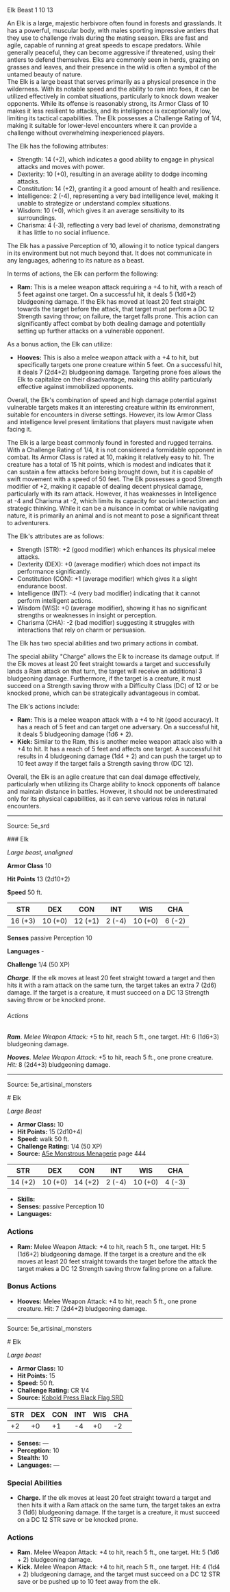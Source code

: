 <MonsterName/>Elk</MonsterName>
<CreatureType/>Beast</CreatureType>
<CR/>1</CR>
<AC/>10</AC>
<HP/>13</HP>
<summary>An Elk is a large, majestic herbivore often found in forests and grasslands. It has a powerful, muscular body, with males sporting impressive antlers that they use to challenge rivals during the mating season. Elks are fast and agile, capable of running at great speeds to escape predators. While generally peaceful, they can become aggressive if threatened, using their antlers to defend themselves. Elks are commonly seen in herds, grazing on grasses and leaves, and their presence in the wild is often a symbol of the untamed beauty of nature.</summary>

<summary>The Elk is a large beast that serves primarily as a physical presence in the wilderness. With its notable speed and the ability to ram into foes, it can be utilized effectively in combat situations, particularly to knock down weaker opponents. While its offense is reasonably strong, its Armor Class of 10 makes it less resilient to attacks, and its intelligence is exceptionally low, limiting its tactical capabilities. The Elk possesses a Challenge Rating of 1/4, making it suitable for lower-level encounters where it can provide a challenge without overwhelming inexperienced players.</summary>

<detail>

The Elk has the following attributes: 

- Strength: 14 (+2), which indicates a good ability to engage in physical attacks and moves with power.
- Dexterity: 10 (+0), resulting in an average ability to dodge incoming attacks.
- Constitution: 14 (+2), granting it a good amount of health and resilience.
- Intelligence: 2 (-4), representing a very bad intelligence level, making it unable to strategize or understand complex situations.
- Wisdom: 10 (+0), which gives it an average sensitivity to its surroundings.
- Charisma: 4 (-3), reflecting a very bad level of charisma, demonstrating it has little to no social influence.

The Elk has a passive Perception of 10, allowing it to notice typical dangers in its environment but not much beyond that. It does not communicate in any languages, adhering to its nature as a beast.

In terms of actions, the Elk can perform the following:

- **Ram:** This is a melee weapon attack requiring a +4 to hit, with a reach of 5 feet against one target. On a successful hit, it deals 5 (1d6+2) bludgeoning damage. If the Elk has moved at least 20 feet straight towards the target before the attack, that target must perform a DC 12 Strength saving throw; on failure, the target falls prone. This action can significantly affect combat by both dealing damage and potentially setting up further attacks on a vulnerable opponent.

As a bonus action, the Elk can utilize:

- **Hooves:** This is also a melee weapon attack with a +4 to hit, but specifically targets one prone creature within 5 feet. On a successful hit, it deals 7 (2d4+2) bludgeoning damage. Targeting prone foes allows the Elk to capitalize on their disadvantage, making this ability particularly effective against immobilized opponents.

Overall, the Elk's combination of speed and high damage potential against vulnerable targets makes it an interesting creature within its environment, suitable for encounters in diverse settings. However, its low Armor Class and intelligence level present limitations that players must navigate when facing it.

The Elk is a large beast commonly found in forested and rugged terrains. With a Challenge Rating of 1/4, it is not considered a formidable opponent in combat. Its Armor Class is rated at 10, making it relatively easy to hit. The creature has a total of 15 hit points, which is modest and indicates that it can sustain a few attacks before being brought down, but it is capable of swift movement with a speed of 50 feet. The Elk possesses a good Strength modifier of +2, making it capable of dealing decent physical damage, particularly with its ram attack. However, it has weaknesses in Intelligence at -4 and Charisma at -2, which limits its capacity for social interaction and strategic thinking. While it can be a nuisance in combat or while navigating nature, it is primarily an animal and is not meant to pose a significant threat to adventurers.

The Elk's attributes are as follows:
- Strength (STR): +2 (good modifier) which enhances its physical melee attacks.
- Dexterity (DEX): +0 (average modifier) which does not impact its performance significantly.
- Constitution (CON): +1 (average modifier) which gives it a slight endurance boost.
- Intelligence (INT): -4 (very bad modifier) indicating that it cannot perform intelligent actions.
- Wisdom (WIS): +0 (average modifier), showing it has no significant strengths or weaknesses in insight or perception.
- Charisma (CHA): -2 (bad modifier) suggesting it struggles with interactions that rely on charm or persuasion.

The Elk has two special abilities and two primary actions in combat. 

The special ability "Charge" allows the Elk to increase its damage output. If the Elk moves at least 20 feet straight towards a target and successfully lands a Ram attack on that turn, the target will receive an additional 3 bludgeoning damage. Furthermore, if the target is a creature, it must succeed on a Strength saving throw with a Difficulty Class (DC) of 12 or be knocked prone, which can be strategically advantageous in combat.

The Elk's actions include:
- **Ram:** This is a melee weapon attack with a +4 to hit (good accuracy). It has a reach of 5 feet and can target one adversary. On a successful hit, it deals 5 bludgeoning damage (1d6 + 2). 
- **Kick:** Similar to the Ram, this is another melee weapon attack also with a +4 to hit. It has a reach of 5 feet and affects one target. A successful hit results in 4 bludgeoning damage (1d4 + 2) and can push the target up to 10 feet away if the target fails a Strength saving throw (DC 12). 

Overall, the Elk is an agile creature that can deal damage effectively, particularly when utilizing its Charge ability to knock opponents off balance and maintain distance in battles. However, it should not be underestimated only for its physical capabilities, as it can serve various roles in natural encounters.</detail>



---

Source: 5e_srd

<statblock>
### Elk

*Large beast, unaligned*

**Armor Class** 10

**Hit Points** 13 (2d10+2)

**Speed** 50 ft.

| STR     | DEX     | CON     | INT    | WIS     | CHA    |
|---------|---------|---------|--------|---------|--------|
| 16 (+3) | 10 (+0) | 12 (+1) | 2 (-4) | 10 (+0) | 6 (-2) |

**Senses** passive Perception 10

**Languages** -

**Challenge** 1/4 (50 XP)

***Charge***. If the elk moves at least 20 feet straight toward a target and then hits it with a ram attack on the same turn, the target takes an extra 7 (2d6) damage. If the target is a creature, it must succeed on a DC 13 Strength saving throw or be knocked prone.

###### Actions

***Ram***. *Melee Weapon Attack:* +5 to hit, reach 5 ft., one target. *Hit:* 6 (1d6+3) bludgeoning damage.

***Hooves***. *Melee Weapon Attack:* +5 to hit, reach 5 ft., one prone creature. *Hit:* 8 (2d4+3) bludgeoning damage.</statblock>




---

Source: 5e_artisinal_monsters

<statblock>
# Elk

*Large* *Beast*

- **Armor Class:** 10
- **Hit Points:** 15 (2d10+4)
- **Speed:** walk 50 ft.
- **Challenge Rating:** 1/4 (50 XP)
- **Source:** [A5e Monstrous Menagerie](https://enpublishingrpg.com/products/level-up-monstrous-menagerie-a5e) page 444

| STR | DEX | CON | INT | WIS | CHA |
| --- | --- | --- | --- | --- | --- |
| 14 (+2) | 10 (+0) | 14 (+2) | 2 (-4) | 10 (+0) | 4 (-3) |

- **Skills:** 
- **Senses:** passive Perception 10
- **Languages:** 

### Actions

- **Ram:** Melee Weapon Attack: +4 to hit, reach 5 ft., one target. Hit: 5 (1d6+2) bludgeoning damage. If the target is a creature and the elk moves at least 20 feet straight towards the target before the attack  the target makes a DC 12 Strength saving throw  falling prone on a failure.

### Bonus Actions

- **Hooves:** Melee Weapon Attack: +4 to hit, reach 5 ft., one prone creature. Hit: 7 (2d4+2) bludgeoning damage.


</statblock>




---

Source: 5e_artisinal_monsters

<statblock>
# Elk

*Large beast*

- **Armor Class:** 10
- **Hit Points:** 15
- **Speed:** 50 ft.
- **Challenge Rating:** CR 1/4
- **Source:** [Kobold Press Black Flag SRD](https://koboldpress.com/black-flag-roleplaying/)

| STR | DEX | CON | INT | WIS | CHA |
| --- | --- | --- | --- | --- | --- |
| +2 | +0 | +1 | -4 | +0 | -2 |

- **Senses:** —
- **Perception:** 10
- **Stealth:** 10
- **Languages:** —

### Special Abilities

- **Charge.** If the elk moves at least 20 feet straight toward a target and then hits it with a Ram attack on the same turn, the target takes an extra 3 (1d6) bludgeoning damage. If the target is a creature, it must succeed on a DC 12 STR save or be knocked prone.

### Actions

- **Ram.** Melee Weapon Attack: +4 to hit, reach 5 ft., one target. Hit: 5 (1d6 + 2) bludgeoning damage.
- **Kick.** Melee Weapon Attack: +4 to hit, reach 5 ft., one target. Hit: 4 (1d4 + 2) bludgeoning damage, and the target must succeed on a DC 12 STR save or be pushed up to 10 feet away from the elk.

</statblock>


